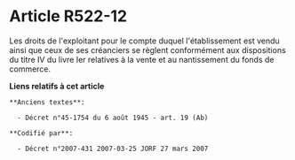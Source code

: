 # Article R522-12

Les droits de l'exploitant pour le compte duquel l'établissement est vendu ainsi que ceux de ses créanciers se règlent
conformément aux dispositions du titre IV du livre Ier relatives à la vente et au nantissement du fonds de commerce.

**Liens relatifs à cet article**

	**Anciens textes**:

	  - Décret n°45-1754 du 6 août 1945 - art. 19 (Ab)

	**Codifié par**:

	  - Décret n°2007-431 2007-03-25 JORF 27 mars 2007
